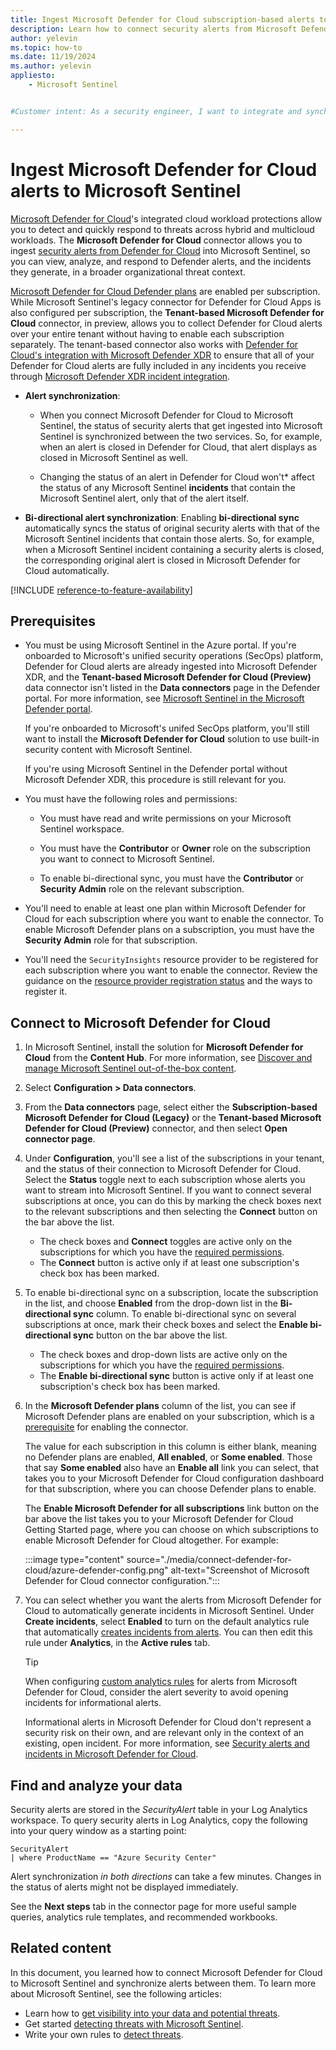 ```yaml
---
title: Ingest Microsoft Defender for Cloud subscription-based alerts to Microsoft Sentinel
description: Learn how to connect security alerts from Microsoft Defender for Cloud and stream them into Microsoft Sentinel.
author: yelevin
ms.topic: how-to
ms.date: 11/19/2024
ms.author: yelevin
appliesto: 
    - Microsoft Sentinel


#Customer intent: As a security engineer, I want to integrate and synchronize alerts from cloud security tools into Microsoft Sentinel so that analysts can efficiently monitor, analyze, and respond to security incidents across my organization's hybrid and multicloud environments.

---
```


# Ingest Microsoft Defender for Cloud alerts to Microsoft Sentinel

[Microsoft Defender for Cloud](/azure/defender-for-cloud/)'s integrated cloud workload protections allow you to detect and quickly respond to threats across hybrid and multicloud workloads. The **Microsoft Defender for Cloud** connector allows you to ingest [security alerts from Defender for Cloud](/azure/defender-for-cloud/alerts-reference) into Microsoft Sentinel, so you can view, analyze, and respond to Defender alerts, and the incidents they generate, in a broader organizational threat context.

[Microsoft Defender for Cloud Defender plans](/azure/defender-for-cloud/defender-for-cloud-introduction#protect-cloud-workloads) are enabled per subscription. While Microsoft Sentinel's legacy connector for Defender for Cloud Apps is also configured per subscription, the **Tenant-based Microsoft Defender for Cloud** connector, in preview, allows you to collect Defender for Cloud alerts over your entire tenant without having to enable each subscription separately. The tenant-based connector also works with [Defender for Cloud's integration with Microsoft Defender XDR](ingest-defender-for-cloud-incidents.md) to ensure that all of your Defender for Cloud alerts are fully included in any incidents you receive through [Microsoft Defender XDR incident integration](microsoft-365-defender-sentinel-integration.md).

- **Alert synchronization**:

    - When you connect Microsoft Defender for Cloud to Microsoft Sentinel, the status of security alerts that get ingested into Microsoft Sentinel is synchronized between the two services. So, for example, when an alert is closed in Defender for Cloud, that alert displays as closed in Microsoft Sentinel as well.

    - Changing the status of an alert in Defender for Cloud won't* affect the status of any Microsoft Sentinel **incidents** that contain the Microsoft Sentinel alert, only that of the alert itself.

- **Bi-directional alert synchronization**: Enabling **bi-directional sync** automatically syncs the status of original security alerts with that of the Microsoft Sentinel incidents that contain those alerts. So, for example, when a Microsoft Sentinel incident containing a security alerts is closed, the corresponding original alert is closed in Microsoft Defender for Cloud automatically.

[!INCLUDE [reference-to-feature-availability](includes/reference-to-feature-availability.md)]

## Prerequisites

- You must be using Microsoft Sentinel in the Azure portal. If you're onboarded to Microsoft's unified security operations (SecOps) platform, Defender for Cloud alerts are already ingested into Microsoft Defender XDR, and the **Tenant-based Microsoft Defender for Cloud (Preview)** data connector isn't listed in the **Data connectors** page in the Defender portal. For more information, see [Microsoft Sentinel in the Microsoft Defender portal](microsoft-sentinel-defender-portal.md).

    If you're onboarded to Microsoft's unifed SecOps platform, you'll still want to install the **Microsoft Defender for Cloud** solution to use built-in security content with Microsoft Sentinel.

    If you're using Microsoft Sentinel in the Defender portal without Microsoft Defender XDR, this procedure is still relevant for you. 

- You must have the following roles and permissions:

    - You must have read and write permissions on your Microsoft Sentinel workspace.

    - You must have the **Contributor** or **Owner** role on the subscription you want to connect to Microsoft Sentinel.

    - To enable bi-directional sync, you must have the **Contributor** or **Security Admin** role on the relevant subscription.

- You'll need to enable at least one plan within Microsoft Defender for Cloud for each subscription where you want to enable the connector. To enable Microsoft Defender plans on a subscription, you must have the **Security Admin** role for that subscription.

- You'll need the `SecurityInsights` resource provider to be registered for each subscription where you want to enable the connector. Review the guidance on the [resource provider registration status](../azure-resource-manager/management/resource-providers-and-types.md#register-resource-provider) and the ways to register it.

## Connect to Microsoft Defender for Cloud

1. In Microsoft Sentinel, install the solution for **Microsoft Defender for Cloud** from the **Content Hub**. For more information, see [Discover and manage Microsoft Sentinel out-of-the-box content](sentinel-solutions-deploy.md).

1. Select **Configuration > Data connectors**.

1. From the **Data connectors** page, select either the **Subscription-based Microsoft Defender for Cloud (Legacy)** or the **Tenant-based Microsoft Defender for Cloud (Preview)** connector, and then select **Open connector page**.

1. Under **Configuration**, you'll see a list of the subscriptions in your tenant, and the status of their connection to Microsoft Defender for Cloud. Select the **Status** toggle next to each subscription whose alerts you want to stream into Microsoft Sentinel. If you want to connect several subscriptions at once, you can do this by marking the check boxes next to the relevant subscriptions and then selecting the **Connect** button on the bar above the list.

    - The check boxes and **Connect** toggles are active only on the subscriptions for which you have the [required permissions](#prerequisites).
    - The **Connect** button is active only if at least one subscription's check box has been marked.

1. To enable bi-directional sync on a subscription, locate the subscription in the list, and choose **Enabled** from the drop-down list in the **Bi-directional sync** column. To enable bi-directional sync on several subscriptions at once, mark their check boxes and select the **Enable bi-directional sync** button on the bar above the list.

    - The check boxes and drop-down lists are active only on the subscriptions for which you have the [required permissions](#prerequisites).
    - The **Enable bi-directional sync** button is active only if at least one subscription's check box has been marked.

1. In the **Microsoft Defender plans** column of the list, you can see if Microsoft Defender plans are enabled on your subscription, which is a [prerequisite](#prerequisites) for enabling the connector.

    The value for each subscription in this column is either blank, meaning no Defender plans are enabled, **All enabled**, or **Some enabled**. Those that say **Some enabled** also have an **Enable all** link you can select, that takes you to your Microsoft Defender for Cloud configuration dashboard for that subscription, where you can choose Defender plans to enable.

    The **Enable Microsoft Defender for all subscriptions** link button on the bar above the list takes you to your Microsoft Defender for Cloud Getting Started page, where you can choose on which subscriptions to enable Microsoft Defender for Cloud altogether. For example:

    :::image type="content" source="./media/connect-defender-for-cloud/azure-defender-config.png" alt-text="Screenshot of Microsoft Defender for Cloud connector configuration."::: 

1. You can select whether you want the alerts from Microsoft Defender for Cloud to automatically generate incidents in Microsoft Sentinel. Under **Create incidents**, select **Enabled** to turn on the default analytics rule that automatically [creates incidents from alerts](create-incidents-from-alerts.md). You can then edit this rule under **Analytics**, in the  **Active rules** tab.

    > [!TIP]
    > When configuring [custom analytics rules](detect-threats-custom.md) for alerts from Microsoft Defender for Cloud, consider the alert severity to avoid opening incidents for informational alerts. 
    >
    > Informational alerts in Microsoft Defender for Cloud don't represent a security risk on their own, and are relevant only in the context of an existing, open incident. For more information, see [Security alerts and incidents in Microsoft Defender for Cloud](../security-center/security-center-alerts-overview.md).
    >

## Find and analyze your data

Security alerts are stored in the *SecurityAlert* table in your Log Analytics workspace. To query security alerts in Log Analytics, copy the following into your query window as a starting point:

```kusto
SecurityAlert 
| where ProductName == "Azure Security Center"
```

Alert synchronization *in both directions* can take a few minutes. Changes in the status of alerts might not be displayed immediately.

See the **Next steps** tab in the connector page for more useful sample queries, analytics rule templates, and recommended workbooks.

## Related content

In this document, you learned how to connect Microsoft Defender for Cloud to Microsoft Sentinel and synchronize alerts between them. To learn more about Microsoft Sentinel, see the following articles:

- Learn how to [get visibility into your data and potential threats](get-visibility.md).
- Get started [detecting threats with Microsoft Sentinel](detect-threats-built-in.md).
- Write your own rules to [detect threats](detect-threats-custom.md).
